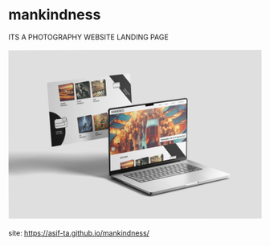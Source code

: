 # mankindness
ITS A PHOTOGRAPHY WEBSITE LANDING PAGE <br> <br>
![image alt](https://github.com/asif-ta/mankindness/blob/78073a518de54b6aa7d1edab60ce9a037dd6a5f0/mankindnessPictureForREADME.png) <br> <br>
site:
https://asif-ta.github.io/mankindness/

